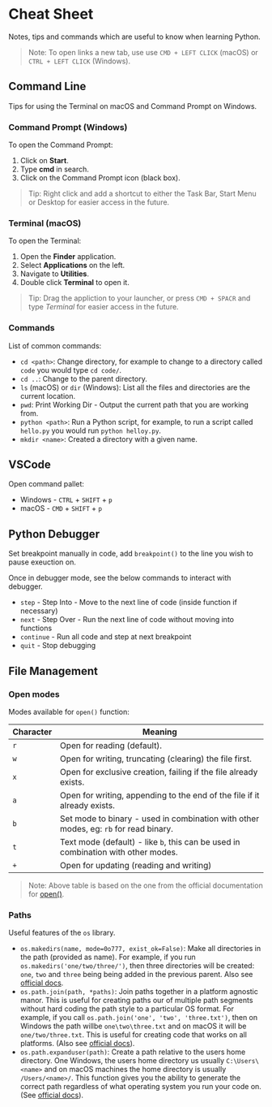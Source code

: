 # Cheat Sheet

Notes, tips and commands which are useful to know when learning Python.

> Note: To open links a new tab, use use `CMD + LEFT CLICK` (macOS) or `CTRL + LEFT CLICK` (Windows).


## Command Line

Tips for using the Terminal on macOS and Command Prompt on Windows.

### Command Prompt (Windows)

To open the Command Prompt:
 
 1. Click on **Start**.
 2. Type **cmd** in search.
 3. Click on the Command Prompt icon (black box).
 
> Tip: Right click and add a shortcut to either the Task Bar, Start Menu or Desktop for easier access in the future.


### Terminal (macOS)

To open the Terminal:

 1. Open the **Finder** application.
 2. Select **Applications** on the left.
 3. Navigate to **Utilities**.
 4. Double click **Terminal** to open it.
 
> Tip: Drag the appliction to your launcher, or press `CMD + SPACR` and type *Terminal* for easier access in the future.


### Commands

List of common commands:

 * `cd <path>`: Change directory, for example to change to a directory called `code` you would type `cd code/`.
 * `cd ..`: Change to the parent directory.
 * `ls` (macOS) or `dir` (Windows): List all the files and directories are the current location.
 * `pwd`: Print Working Dir - Output the current path that you are working from.
 * `python <path>`: Run a Python script, for example, to run a script called `hello.py` you would run `python helloy.py`.
 * `mkdir <name>`: Created a directory with a given name.


## VSCode

Open command pallet:

 * Windows - `CTRL` + `SHIFT` + `p`
 * macOS - `CMD` + `SHIFT` + `p`


## Python Debugger

Set breakpoint manually in code, add `breakpoint()` to the line you wish to pause exeuction on.

Once in debugger mode, see the below commands to interact with debugger.

 * `step` - Step Into - Move to the next line of code (inside function if necessary)
 * `next` - Step Over - Run the next line of code without moving into functions
 * `continue` - Run all code and step at next breakpoint
 * `quit` - Stop debugging


## File Management

### Open modes

Modes available for `open()` function:

| Character | Meaning                                                                              |
| --------- | -------                                                                              |
| `r`       | Open for reading (default).                                                          |
| `w`       | Open for writing, truncating (clearing) the file first.                              |
| `x`       | Open for exclusive creation, failing if the file already exists.                     |
| `a`       | Open for writing, appending to the end of the file if it already exists.             |
| `b`       | Set mode to binary - used in combination with other modes, eg: `rb` for read binary. |
| `t`       | Text mode (default) - like `b`, this can be used in combination with other modes.    |
| `+`       | Open for updating (reading and writing)                                              |

 > Note: Above table is based on the one from the official documentation for [open()](https://docs.python.org/3/library/functions.html#open).

### Paths

Useful features of the `os` library.

 * `os.makedirs(name, mode=0o777, exist_ok=False)`: Make all directories in the path (provided as name). For example, if you run `os.makedirs('one/two/three/')`, then three directories will be created: `one`, `two` and `three` being being added in the previous parent. Also see [official docs](
https://docs.python.org/3/library/os.html#os.makedirs).
 * `os.path.join(path, *paths)`: Join paths together in a platform agnostic manor. This is useful for creating paths our of multiple path segments without hard coding the path style to a particular OS format. For example, if you call `os.path.join('one', 'two', 'three.txt')`, then on Windows the path willbe `one\two\three.txt` and on macOS it will be `one/two/three.txt`. This is useful for creating code that works on all platforms. (Also see [official docs](https://docs.python.org/3/library/os.path.html#os.path.join)).
 * `os.path.expanduser(path)`: Create a path relative to the users home directory. One Windows, the users home directory us usually `C:\Users\<name>` and on macOS machines the home directory is usually `/Users/<name>/`. This function gives you the ability to generate the correct path regardless of what operating system you run your code on. (See [official docs](https://docs.python.org/3/library/os.path.html#os.path.expanduser)).
 
 

